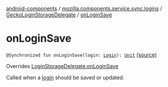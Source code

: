 [android-components](../../index.md) / [mozilla.components.service.sync.logins](../index.md) / [GeckoLoginStorageDelegate](index.md) / [onLoginSave](./on-login-save.md)

# onLoginSave

`@Synchronized fun onLoginSave(login: `[`Login`](../../mozilla.components.concept.storage/-login/index.md)`): `[`Unit`](https://kotlinlang.org/api/latest/jvm/stdlib/kotlin/-unit/index.html) [(source)](https://github.com/mozilla-mobile/android-components/blob/master/components/service/sync-logins/src/main/java/mozilla/components/service/sync/logins/GeckoLoginStorageDelegate.kt#L88)

Overrides [LoginStorageDelegate.onLoginSave](../../mozilla.components.concept.storage/-login-storage-delegate/on-login-save.md)

Called when a [login](../../mozilla.components.concept.storage/-login-storage-delegate/on-login-save.md#mozilla.components.concept.storage.LoginStorageDelegate$onLoginSave(mozilla.components.concept.storage.Login)/login) should be saved or updated.

